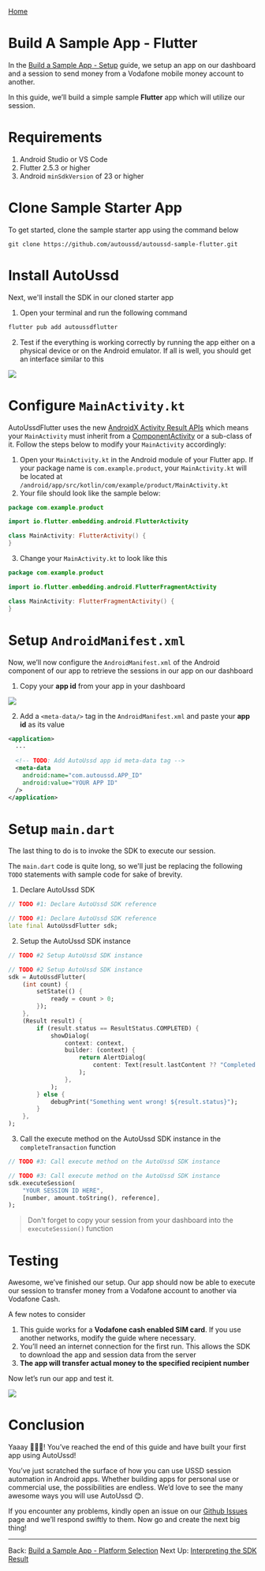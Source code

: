 [Home](./README.md)

# Build A Sample App - Flutter

In the [Build a Sample App - Setup](./05.Build-Sample-App-Setup) guide, we setup an app on our dashboard and a session to send money from a Vodafone mobile money account to another.

In this guide, we’ll build a simple sample **Flutter** app which will utilize our session.

# Requirements

1. Android Studio or VS Code
2. Flutter 2.5.3 or higher
3. Android `minSdkVersion` of 23 or higher

# Clone Sample Starter App

To get started, clone the sample starter app using the command below

```shell
git clone https://github.com/autoussd/autoussd-sample-flutter.git
```

# Install AutoUssd

Next, we'll install the SDK in our cloned starter app

1. Open your terminal and run the following command

```sh
flutter pub add autoussdflutter
```

2. Test if the everything is working correctly by running the app either on a physical device or on the Android emulator. If all is well, you should get an interface similar to this

![](./assets/build-sample-app-flutter-test.png)

# Configure `MainActivity.kt`

AutoUssdFlutter uses the new [AndroidX Activity Result APIs](https://developer.android.com/training/basics/intents/result#kotlin) which means your `MainActivity` must inherit from a [ComponentActivity](https://developer.android.com/reference/androidx/activity/ComponentActivity) or a sub-class of it. Follow the steps below to modify your `MainActivity` accordingly:

1. Open your `MainActivity.kt` in the Android module of your Flutter app. If your package name is `com.example.product`, your `MainActivity.kt` will be located at `/android/app/src/kotlin/com/example/product/MainActivity.kt`
2. Your file should look like the sample below:

```kotlin
package com.example.product

import io.flutter.embedding.android.FlutterActivity

class MainActivity: FlutterActivity() {
}
```

3. Change your `MainActivity.kt` to look like this

```kotlin
package com.example.product

import io.flutter.embedding.android.FlutterFragmentActivity

class MainActivity: FlutterFragmentActivity() {
}
```

# Setup `AndroidManifest.xml`

Now, we’ll now configure the `AndroidManifest.xml` of the Android component of our app to retrieve the sessions in our app on our dashboard

1. Copy your **app id** from your app in your dashboard

![](./assets/build-sample-app-manifest-setup.png)

2. Add a `<meta-data/>` tag in the `AndroidManifest.xml` and paste your **app id** as its value

```xml
<application>
  ...
    
  <!-- TODO: Add AutoUssd app id meta-data tag -->
  <meta-data 
    android:name="com.autoussd.APP_ID" 
    android:value="YOUR APP ID"
  />
</application>
```

# Setup `main.dart`

The last thing to do is to invoke the SDK to execute our session. 

The `main.dart` code is quite long, so we'll just be replacing the following `TODO` statements with sample code for sake of brevity.

1. Declare AutoUssd SDK

```dart
// TODO #1: Declare AutoUssd SDK reference
```

```dart
// TODO #1: Declare AutoUssd SDK reference
late final AutoUssdFlutter sdk;
```

2. Setup the AutoUssd SDK instance

```dart
// TODO #2 Setup AutoUssd SDK instance
```

```dart
// TODO #2 Setup AutoUssd SDK instance
sdk = AutoUssdFlutter(
    (int count) {
        setState(() {
        	ready = count > 0;
        });
    },
    (Result result) {
        if (result.status == ResultStatus.COMPLETED) {
            showDialog(
                context: context,
                builder: (context) {
                    return AlertDialog(
                        content: Text(result.lastContent ?? "Completed!"),
                    );
                },
            );
        } else {
        	debugPrint("Something went wrong! ${result.status}");
        }
    },
);
```

3. Call the execute method on the AutoUssd SDK instance in the `completeTransaction` function

```dart
// TODO #3: Call execute method on the AutoUssd SDK instance
```

```dart
// TODO #3: Call execute method on the AutoUssd SDK instance
sdk.executeSession(
    "YOUR SESSION ID HERE",
    [number, amount.toString(), reference],
);
```

> Don't forget to copy your session from your dashboard into the `executeSession()` function

# Testing

Awesome, we’ve finished our setup. Our app should now be able to execute our session to transfer money from a Vodafone account to another via Vodafone Cash.

A few notes to consider

1. This guide works for a **Vodafone cash enabled SIM card**. If you use another networks, modify the guide where necessary.
2. You’ll need an internet connection for the first run. This allows the SDK to download the app and session data from the server
3. **The app will transfer actual money to the specified recipient number**

Now let’s run our app and test it.

![](./assets/build-sample-app-testing.png)

# Conclusion

Yaaay 🎉🎉🎉! You’ve reached the end of this guide and have built your first app using AutoUssd!

You’ve just scratched the surface of how you can use USSD session automation in Android apps. Whether building apps for personal use or commercial use, the possibilities are endless. We’d love to see the many awesome ways you will use AutoUssd 😊.

If you encounter any problems, kindly open an issue on our [Github Issues](https://github.com/autoussd/autoussd-aar/issues) page and we’ll respond swiftly to them. Now go and create the next big thing!



---

Back: [Build a Sample App - Platform Selection](./06.Build-Sample-App-Platforms.md)    Next Up: [Interpreting the SDK Result](08.Interpreting-SDK-Result.md)
